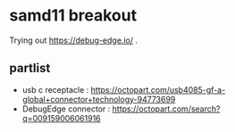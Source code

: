 # samd11 breakout

Trying out https://debug-edge.io/ .

## partlist

- usb c receptacle : https://octopart.com/usb4085-gf-a-global+connector+technology-94773699
- DebugEdge connector : https://octopart.com/search?q=009159006061916
